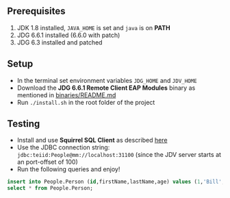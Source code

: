 ## Prerequisites

1. JDK 1.8 installed, `JAVA_HOME` is set and `java` is on **PATH**
2. JDG 6.6.1 installed (6.6.0 with patch)
3. JDG 6.3 installed and patched 

## Setup 

* In the terminal set environment variables `JDG_HOME` and `JDV_HOME`
* Download the **JDG 6.6.1 Remote Client EAP Modules** binary as mentioned in [binaries/README.md](binaries/README.md) 
* Run `./install.sh` in the root folder of the project

## Testing

* Install and use __Squirrel SQL Client__ as described [here](http://blog.everythingjboss.org/articles/Using-Squirrel-JDV/)
* Use the JDBC connection string: `jdbc:teiid:People@mm://localhost:31100` (since the JDV server starts at an port-offset of 100)
* Run the following queries and enjoy!

```sql
insert into People.Person (id,firstName,lastName,age) values (1,'Bill', 'Clinton', 69);
select * from People.Person;
```


